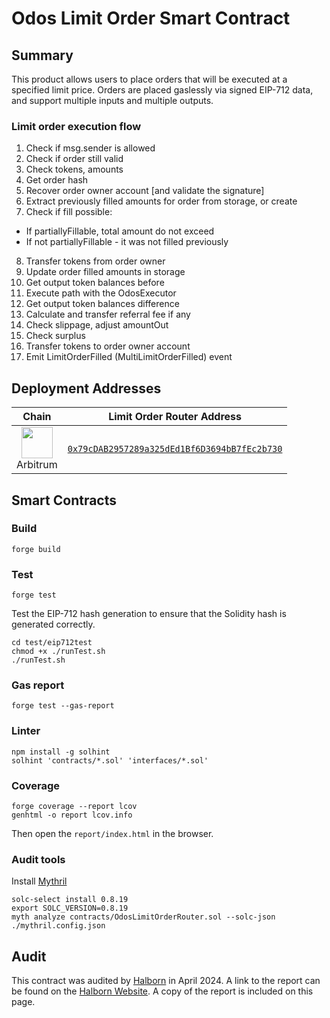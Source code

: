 # Odos Limit Order Smart Contract

## Summary

This product allows users to place orders that will be executed at a specified limit price. Orders are placed gaslessly via signed EIP-712 data, and support multiple inputs and multiple outputs.

### Limit order execution flow

1. Check if msg.sender is allowed
2. Check if order still valid
3. Check tokens, amounts
4. Get order hash
5. Recover order owner account [and validate the signature]
6. Extract previously filled amounts for order from storage, or create
7. Check if fill possible:
  - If partiallyFillable, total amount do not exceed
  - If not partiallyFillable - it was not filled previously
8. Transfer tokens from order owner
9. Update order filled amounts in storage
10. Get output token balances before
11. Execute path with the OdosExecutor
12. Get output token balances difference
13. Calculate and transfer referral fee if any
14. Check slippage, adjust amountOut
15. Check surplus
16. Transfer tokens to order owner account
17. Emit LimitOrderFilled (MultiLimitOrderFilled) event

## Deployment Addresses

| Chain | Limit Order Router Address |
| :-: | :-: |
| <img src="https://assets.odos.xyz/chains/arbitrum.png" width="50" height="50"><br>Arbitrum | [`0x79cDAB2957289a325dEd1Bf6D3694bB7fEc2b730`](https://arbiscan.io/address/0x79cDAB2957289a325dEd1Bf6D3694bB7fEc2b730) |

## Smart Contracts

### Build

```shell
forge build
```

### Test

```shell
forge test
```

Test the EIP-712 hash generation to ensure that the Solidity hash is generated correctly.

```shell
cd test/eip712test
chmod +x ./runTest.sh
./runTest.sh
```

### Gas report

```shell
forge test --gas-report
```

### Linter

```
npm install -g solhint
solhint 'contracts/*.sol' 'interfaces/*.sol'
```

### Coverage

```shell
forge coverage --report lcov
genhtml -o report lcov.info
```

Then open the `report/index.html` in the browser.


### Audit tools

Install [Mythril](https://github.com/Consensys/mythril)

```shell
solc-select install 0.8.19
export SOLC_VERSION=0.8.19
myth analyze contracts/OdosLimitOrderRouter.sol --solc-json ./mythril.config.json
```

## Audit

This contract was audited by [Halborn](https://www.halborn.com/) in April 2024. A link to the report can be found on the [Halborn Website](https://www.halborn.com/audits/odos/limit-orders). A copy of the report is included on this page.
